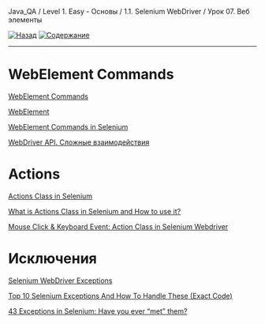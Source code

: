 Java_QA / Level 1. Easy - Основы / 1.1. Selenium WebDriver / Урок 07. Веб элементы

[![Назад](https://img.shields.io/badge/-%D0%9D%D0%B0%D0%B7%D0%B0%D0%B4-brightgreen)](3.%20Задание.md)
[![Содержание](https://img.shields.io/badge/-%D0%A1%D0%BE%D0%B4%D0%B5%D1%80%D0%B6%D0%B0%D0%BD%D0%B8%D0%B5-purple)](README.md)

***

# WebElement Commands

[WebElement Commands](https://www.toolsqa.com/selenium-webdriver/webelement-commands/)

[WebElement](https://www.selenium.dev/documentation/en/webdriver/web_element/)

[WebElement Commands in Selenium](https://stqatools.com/selenium-webelement-commands/)

[WebDriver API. Сложные взаимодействия](https://comaqa.gitbook.io/selenium-webdriver-lectures/selenium-webdriver.-slozhnye-voprosy./webdriver-api.-slozhnye-vzaimodeistviya.)

# Actions

[Actions Class in Selenium](https://www.toolsqa.com/selenium-webdriver/actions-class-in-selenium/)

[What is Actions Class in Selenium and How to use it?](https://www.janbasktraining.com/blog/what-is-actions-class-in-selenium/)

[Mouse Click & Keyboard Event: Action Class in Selenium Webdriver](https://www.guru99.com/keyboard-mouse-events-files-webdriver.html)

# Исключения

[Selenium WebDriver Exceptions](http://internetka.in.ua/selenium-webdriver-exceptions/)

[Top 10 Selenium Exceptions And How To Handle These (Exact Code)](https://www.softwaretestinghelp.com/exception-handling-framework-selenium-tutorial-19/)

[43 Exceptions in Selenium: Have you ever “met” them?](https://www.katalon.com/resources-center/blog/selenium-exceptions/)